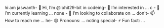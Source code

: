 hi  am jaswanth- 👋 Hi, I’m @lohit29-bit
in codeing- 👀 I’m interested in ...
 c - 🌱 I’m currently learning ...
none - 💞️ I’m looking to collaborate on ...
don't- 📫 How to reach me ...
he- 😄 Pronouns: ...
noting special- ⚡ Fun fact: ...

<!---
lohit29-bit/lohit29-bit is a ✨ special ✨ repository because its `README.md` (this file) appears on your GitHub profile.
You can click the Preview link to take a look at your changes.
--->
